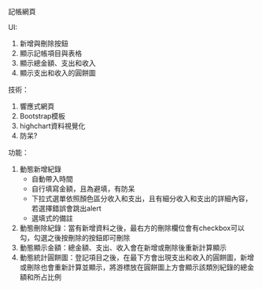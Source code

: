 記帳網頁

UI:
1. 新增與刪除按鈕
2. 顯示記帳項目與表格
3. 顯示總金額、支出和收入
4. 顯示支出和收入的圓餅圖

技術：
1. 響應式網頁
2. Bootstrap模板
3. highchart資料視覺化
4. 防呆?

功能：
1. 動態新增紀錄
   * 自動帶入時間
   * 自行填寫金額，且為避填，有防呆
   * 下拉式選單依照顏色區分收入和支出，且有細分收入和支出的詳細內容，若選擇錯誤會跳出alert
   * 選填式的備註
2. 動態刪除紀錄：當有新增資料之後，最右方的刪除欄位會有checkbox可以勾，勾選之後按刪除的按鈕即可刪除
3. 動態顯示金額：總金額、支出、收入會在新增或刪除後重新計算顯示
4. 動態統計圓餅圖：登記項目之後，在最下方會出現支出和收入的圓餅圖，新增或刪除也會重新計算並顯示，將游標放在圓餅圖上方會顯示該類別紀錄的總金額和所占比例
